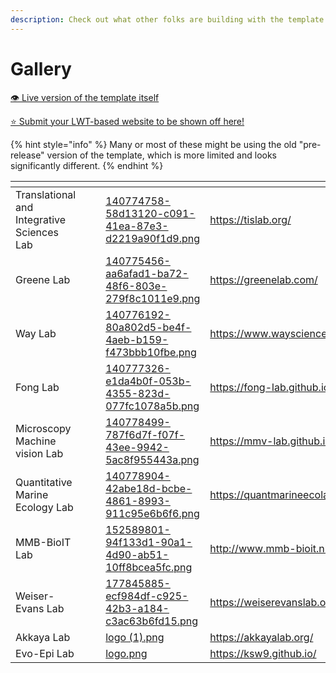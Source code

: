```yaml
---
description: Check out what other folks are building with the template!
---
```


# Gallery

[👁️ Live version of the template itself](https://greenelab.github.io/lab-website-template/)

[⭐ Submit your LWT-based website to be shown off here!](https://github.com/greenelab/lab-website-template/issues/97)

{% hint style="info" %}
Many or most of these might be using the old "pre-release" version of the template, which is more limited and looks significantly different.
{% endhint %}

<table data-view="cards"><thead><tr><th></th><th></th><th></th><th data-hidden data-card-cover data-type="files"></th><th data-hidden data-card-target data-type="content-ref"></th></tr></thead><tbody><tr><td>Translational and Integrative Sciences Lab</td><td></td><td></td><td><a href="../.gitbook/assets/140774758-58d13120-c091-41ea-87e3-d2219a90f1d9.png">140774758-58d13120-c091-41ea-87e3-d2219a90f1d9.png</a></td><td><a href="https://tislab.org/">https://tislab.org/</a></td></tr><tr><td>Greene Lab</td><td></td><td></td><td><a href="../.gitbook/assets/140775456-aa6afad1-ba72-48f6-803e-279f8c1011e9.png">140775456-aa6afad1-ba72-48f6-803e-279f8c1011e9.png</a></td><td><a href="https://greenelab.com/">https://greenelab.com/</a></td></tr><tr><td>Way Lab</td><td></td><td></td><td><a href="../.gitbook/assets/140776192-80a802d5-be4f-4aeb-b159-f473bbb10fbe.png">140776192-80a802d5-be4f-4aeb-b159-f473bbb10fbe.png</a></td><td><a href="https://www.waysciencelab.com/">https://www.waysciencelab.com/</a></td></tr><tr><td>Fong Lab</td><td></td><td></td><td><a href="../.gitbook/assets/140777326-e1da4b0f-053b-4355-823d-077fc1078a5b.png">140777326-e1da4b0f-053b-4355-823d-077fc1078a5b.png</a></td><td><a href="https://fong-lab.github.io/">https://fong-lab.github.io/</a></td></tr><tr><td>Microscopy Machine vision Lab</td><td></td><td></td><td><a href="../.gitbook/assets/140778499-787f6d7f-f07f-43ee-9942-5ac8f955443a.png">140778499-787f6d7f-f07f-43ee-9942-5ac8f955443a.png</a></td><td><a href="https://mmv-lab.github.io/">https://mmv-lab.github.io/</a></td></tr><tr><td>Quantitative Marine Ecology Lab</td><td></td><td></td><td><a href="../.gitbook/assets/140778904-42abe18d-bcbe-4861-8993-911c95e6b6f6.png">140778904-42abe18d-bcbe-4861-8993-911c95e6b6f6.png</a></td><td><a href="https://quantmarineecolab.github.io/">https://quantmarineecolab.github.io/</a></td></tr><tr><td>MMB-BioIT Lab</td><td></td><td></td><td><a href="../.gitbook/assets/152589801-94f133d1-90a1-4d90-ab51-10ff8bcea5fc.png">152589801-94f133d1-90a1-4d90-ab51-10ff8bcea5fc.png</a></td><td><a href="http://www.mmb-bioit.nl/">http://www.mmb-bioit.nl/</a></td></tr><tr><td>Weiser-Evans Lab</td><td></td><td></td><td><a href="../.gitbook/assets/177845885-ecf984df-c925-42b3-a184-c3ac63b6fd15.png">177845885-ecf984df-c925-42b3-a184-c3ac63b6fd15.png</a></td><td><a href="https://weiserevanslab.org/">https://weiserevanslab.org/</a></td></tr><tr><td>Akkaya Lab</td><td></td><td></td><td><a href="../.gitbook/assets/logo (1).png">logo (1).png</a></td><td><a href="https://akkayalab.org/">https://akkayalab.org/</a></td></tr><tr><td>Evo-Epi Lab</td><td></td><td></td><td><a href="../.gitbook/assets/logo.png">logo.png</a></td><td><a href="https://ksw9.github.io/">https://ksw9.github.io/</a></td></tr></tbody></table>

